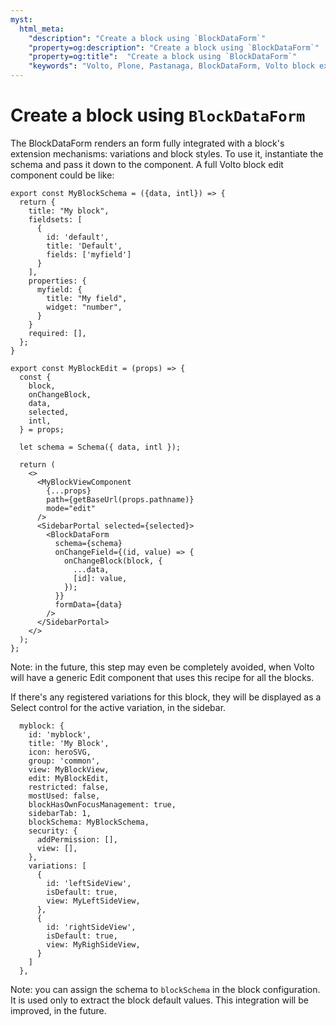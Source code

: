 ```yaml
---
myst:
  html_meta:
    "description": "Create a block using `BlockDataForm`"
    "property=og:description": "Create a block using `BlockDataForm`"
    "property=og:title":  "Create a block using `BlockDataForm`"
    "keywords": "Volto, Plone, Pastanaga, BlockDataForm, Volto block extensions"
---
```


# Create a block using `BlockDataForm`

The BlockDataForm renders an form fully integrated with a block's extension
mechanisms: variations and block styles. To use it, instantiate the schema and
pass it down to the component. A full Volto block edit component could be like:

```
export const MyBlockSchema = ({data, intl}) => {
  return {
    title: "My block",
    fieldsets: [
      {
        id: 'default',
        title: 'Default',
        fields: ['myfield']
      }
    ],
    properties: {
      myfield: {
        title: "My field",
        widget: "number",
      }
    }
    required: [],
  };
}

export const MyBlockEdit = (props) => {
  const {
    block,
    onChangeBlock,
    data,
    selected,
    intl,
  } = props;

  let schema = Schema({ data, intl });

  return (
    <>
      <MyBlockViewComponent
        {...props}
        path={getBaseUrl(props.pathname)}
        mode="edit"
      />
      <SidebarPortal selected={selected}>
        <BlockDataForm
          schema={schema}
          onChangeField={(id, value) => {
            onChangeBlock(block, {
              ...data,
              [id]: value,
            });
          }}
          formData={data}
        />
      </SidebarPortal>
    </>
  );
};
```

Note: in the future, this step may even be completely avoided, when Volto will
have a generic Edit component that uses this recipe for all the blocks.

If there's any registered variations for this block, they will be displayed as
a Select control for the active variation, in the sidebar.


```
  myblock: {
    id: 'myblock',
    title: 'My Block',
    icon: heroSVG,
    group: 'common',
    view: MyBlockView,
    edit: MyBlockEdit,
    restricted: false,
    mostUsed: false,
    blockHasOwnFocusManagement: true,
    sidebarTab: 1,
    blockSchema: MyBlockSchema,
    security: {
      addPermission: [],
      view: [],
    },
    variations: [
      {
        id: 'leftSideView',
        isDefault: true,
        view: MyLeftSideView,
      },
      {
        id: 'rightSideView',
        isDefault: true,
        view: MyRighSideView,
      }
    ]
  },

```

Note: you can assign the schema to `blockSchema` in the block configuration. It
is used only to extract the block default values. This integration will be
improved, in the future.
